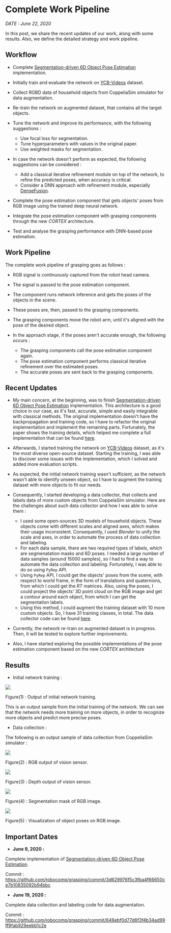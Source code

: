 # Complete Work Pipeline

_DATE : June 22, 2020_

In this post, we share the recent updates of our work, along with some results.
Also, we define the detailed strategy and work pipeline.

## Workflow

-   Complete [Segmentation-driven 6D Object Pose Estimation](https://arxiv.org/abs/1812.02541) implementation.

-   Initially train and evaluate the network on [YCB-Videos](https://rse-lab.cs.washington.edu/projects/posecnn/) dataset.

-   Collect RGBD data of household objects from CoppeliaSim simulator for data augmentation.

-   Re-train the network on augmented dataset, that contains all the target objects.

-   Tune the network and improve its performance, with the following suggestions :
    -   Use focal loss for segmentation.
    -   Tune hyperparameters with values in the original paper.
    -   Use weighted masks for segmentation.

-   In case the network doesn't perform as expected, the following suggestions can be considered :
    -   Add a classical iterative refinement module on top of the network, to refine the predicted poses, when accuracy is critical.
    -   Consider a DNN approach with refinement module, especially [DenseFusion](https://arxiv.org/abs/1901.04780).

-   Complete the pose estimation component that gets objects' poses from RGB image using the trained deep neural network.

-   Integrate the pose estimation component with grasping components through the new _CORTEX_ architecture.

-   Test and analyse the grasping performance with DNN-based pose estimation.

## Work Pipeline

The complete work pipeline of grasping goes as follows :

-   RGB signal is continuously captured from the robot head camera.

-   The signal is passed to the pose estimation component.

-   The component runs network inference and gets the poses of the objects in the scene.

-   These poses are, then, passed to the grasping components.

-   The grasping components move the robot arm, until it's aligned with the pose of the desired object.

-   In the approach stage, if the poses aren't accurate enough, the following occurs :
    -   The grasping components call the pose estimation component again.
    -   The pose estimation component performs classical iterative refinement over the estimated poses.
    -   The accurate poses are sent back to the grasping components.

## Recent Updates

-   My main concern, at the beginning, was to finish [Segmentation-driven 6D Object Pose Estimation](https://arxiv.org/abs/1812.02541) implementation. This architecture is a good choice in our case, as it's fast, accurate, simple and easily integrable with classical methods. The original implementation doesn't have the backpropagation and training code, so I have to refactor the original implementation and implement the remaining parts. Fortunately, the paper shows the training details, which helped me complete a full implementation that can be found [here](https://github.com/robocomp/grasping/tree/master/segmentation-based-pose).

-   Afterwards, I started training the network on [YCB-Videos](https://rse-lab.cs.washington.edu/projects/posecnn/) dataset, as it's the most diverse open-source dataset. Starting the training, I was able to discover some issues with the implementation, which I solved and added more evaluation scripts.

-   As expected, the initial network training wasn't sufficient, as the network wasn't able to identify unseen object, so I have to augment the training dataset with more objects to fit our needs.

-   Consequently, I started developing a data collector, that collects and labels data of more custom objects from CoppelaSim simulator. Here are the challenges about such data collector and how I was able to solve them :
    -   I used some open-sources 3D models of household objects. These objects come with different scales and aligned axes, which makes their usage inconsistent. Consequently, I used _Blender_ to unify the scale and axes, in order to automate the process of data collection and labeling.
    -   For each data sample, there are two required types of labels, which are segmenatation masks and 6D poses. I needed a large number of data samples (around 15000 samples), so I had to find a way to automate the data collection and labeling. Fortunately, I was able to do so using `PyRep` API.
    -   Using `PyRep` API, I could get the objects' poses from the scene, with respect to world frame, in the form of translations and quaternions, from which I could get the _RT_ matrices. Also, using the poses, I could project the objects' 3D point cloud on the RGB image and get a contour around each object, from which I can get the segmentation labels.
    -   Using this method, I could augment the training dataset with 10 more custom objects. So, I have 31 training classes, in total. The data collector code can be found [here](https://github.com/robocomp/grasping/tree/master/data-collector).

-   Currently, the network re-train on augmented dataset is in progress. Then, it will be tested to explore further improvements.

-   Also, I have started exploring the possible implementations of the pose estimation component based on the new _CORTEX_ architecture

## Results

-   Initial network training :

![](assets/initial_output.jpg)

Figure(1) : Output of initial network training.

This is an output sample from the initial training of the network.
We can see that the network needs more training on more objects, in order to recognize more objects and predict more precise poses.

-   Data collection :

The following is an output sample of data collection from CoppeliaSim simulator :
    
![](assets/collected_data_color.png)

Figure(2) : RGB output of vision sensor.

![](assets/collected_data_depth.png)

Figure(3) : Depth output of vision sensor.

![](assets/collected_data_label.png)

Figure(4) : Segmentation mask of RGB image.

![](assets/collected_data_viz.png)

Figure(5) : Visualization of object poses on RGB image.

## Important Dates

- __June 9, 2020 :__

Complete implementation of [Segmentation-driven 6D Object Pose Estimation](https://arxiv.org/abs/1812.02541).

Commit : https://github.com/robocomp/grasping/commit/3d629976f5c3fba4f66650ce7b10835092b94bbc

- __June 19, 2020 :__

Complete data collection and labeling code for data augmentation.

Commit : https://github.com/robocomp/grasping/commit/648ebf0d77d6f3f4b34ad99ff9fab929eebb1c2e